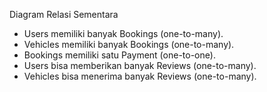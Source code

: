 Diagram Relasi Sementara
- Users memiliki banyak Bookings (one-to-many).
- Vehicles memiliki banyak Bookings (one-to-many).
- Bookings memiliki satu Payment (one-to-one).
- Users bisa memberikan banyak Reviews (one-to-many).
- Vehicles bisa menerima banyak Reviews (one-to-many).
